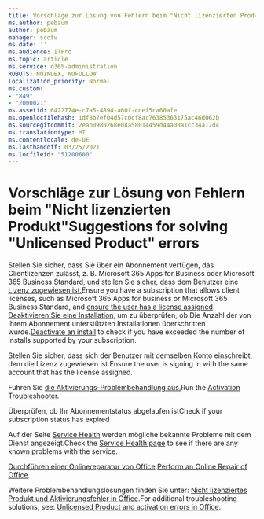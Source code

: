 ```yaml
---
title: Vorschläge zur Lösung von Fehlern beim "Nicht lizenzierten Produkt"
ms.author: pebaum
author: pebaum
manager: scotv
ms.date: ''
ms.audience: ITPro
ms.topic: article
ms.service: o365-administration
ROBOTS: NOINDEX, NOFOLLOW
localization_priority: Normal
ms.custom:
- "849"
- "2000021"
ms.assetid: 6422774e-c7a5-4894-a60f-cdef5ca60afe
ms.openlocfilehash: 1df8b7ef04d57c0cf8ac76385363175ac46d062b
ms.sourcegitcommit: 2eab0980268e08a58014459d44a08a1cc34a17d4
ms.translationtype: MT
ms.contentlocale: de-DE
ms.lasthandoff: 03/25/2021
ms.locfileid: "51200600"
---
```

# <a name="suggestions-for-solving-unlicensed-product-errors"></a><span data-ttu-id="c261c-102">Vorschläge zur Lösung von Fehlern beim "Nicht lizenzierten Produkt"</span><span class="sxs-lookup"><span data-stu-id="c261c-102">Suggestions for solving "Unlicensed Product" errors</span></span>

<span data-ttu-id="c261c-103">Stellen Sie sicher, dass Sie über ein Abonnement verfügen, das Clientlizenzen zulässt, z. B. Microsoft 365 Apps for Business oder Microsoft 365 Business Standard, und stellen Sie sicher, dass dem Benutzer eine [Lizenz zugewiesen ist.](https://docs.microsoft.com/microsoft-365/admin/add-users/add-users)</span><span class="sxs-lookup"><span data-stu-id="c261c-103">Ensure you have a subscription that allows client licenses, such as Microsoft 365 Apps for business or Microsoft 365 Business Standard, and [ensure the user has a license assigned](https://docs.microsoft.com/microsoft-365/admin/add-users/add-users).</span></span> <span data-ttu-id="c261c-104">[Deaktivieren Sie eine Installation,](https://docs.microsoft.com/microsoft-365/admin/add-users/delete-a-user) um zu überprüfen, ob Die Anzahl der von Ihrem Abonnement unterstützten Installationen überschritten wurde.</span><span class="sxs-lookup"><span data-stu-id="c261c-104">[Deactivate an install](https://docs.microsoft.com/microsoft-365/admin/add-users/delete-a-user) to check if you have exceeded the number of installs supported by your subscription.</span></span>
  
<span data-ttu-id="c261c-105">Stellen Sie sicher, dass sich der Benutzer mit demselben Konto einschreibt, dem die Lizenz zugewiesen ist.</span><span class="sxs-lookup"><span data-stu-id="c261c-105">Ensure the user is signing in with the same account that has the license assigned.</span></span>
  
<span data-ttu-id="c261c-106">Führen Sie [die Aktivierungs-Problembehandlung aus.](https://aka.ms/SARA-OfficeActivation-Alchemy)</span><span class="sxs-lookup"><span data-stu-id="c261c-106">Run the [Activation Troubleshooter](https://aka.ms/SARA-OfficeActivation-Alchemy).</span></span>
  
<span data-ttu-id="c261c-107">Überprüfen, ob Ihr Abonnementstatus abgelaufen ist</span><span class="sxs-lookup"><span data-stu-id="c261c-107">Check if your subscription status has expired</span></span>
  
<span data-ttu-id="c261c-108">Auf der Seite [Service Health](https://docs.microsoft.com/office365/enterprise/view-service-health) werden mögliche bekannte Probleme mit dem Dienst angezeigt.</span><span class="sxs-lookup"><span data-stu-id="c261c-108">Check the [Service Health page](https://docs.microsoft.com/office365/enterprise/view-service-health) to see if there are any known problems with the service.</span></span>
  
<span data-ttu-id="c261c-109">[Durchführen einer Onlinereparatur von Office](https://support.office.com/Article/7821d4b6-7c1d-4205-aa0e-a6b40c5bb88b?wt.mc_id=Alchemy_ClientDIA).</span><span class="sxs-lookup"><span data-stu-id="c261c-109">[Perform an Online Repair of Office](https://support.office.com/Article/7821d4b6-7c1d-4205-aa0e-a6b40c5bb88b?wt.mc_id=Alchemy_ClientDIA).</span></span>
  
<span data-ttu-id="c261c-110">Weitere Problembehandlungslösungen finden Sie unter: [Nicht lizenziertes Produkt und Aktivierungsfehler in Office](https://support.office.com/Article/0d23d3c0-c19c-4b2f-9845-5344fedc4380?wt.mc_id=Alchemy_ClientDIA).</span><span class="sxs-lookup"><span data-stu-id="c261c-110">For additional troubleshooting solutions, see: [Unlicensed Product and activation errors in Office](https://support.office.com/Article/0d23d3c0-c19c-4b2f-9845-5344fedc4380?wt.mc_id=Alchemy_ClientDIA).</span></span>
  